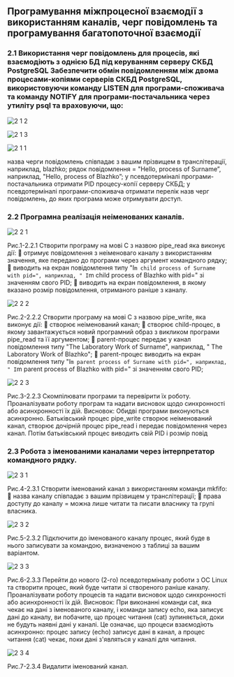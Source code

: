 ## Програмування міжпроцесної взаємодії з використанням каналів, черг повідомлень та програмування багатопоточної взаємодії

### 2.1 Використання черг повідомлень для процесів, які взаємодіють з однією БД під керуванням серверу СКБД PostgreSQL Забезпечити обмін повідомленням між двома процесами-копіями серверів СКБД PostgreSQL, використовуючи команду LISTEN для програми-споживача та команду NOTIFY для програми-постачальника через утиліту psql та враховуючи, що:

![2 1 2](https://github.com/Phantom63174/lab3/assets/127392217/5880ee50-d44a-43ec-91b1-b043a68c0604)

![2 1 3](https://github.com/Phantom63174/lab3/assets/127392217/11bdd840-9675-4a73-826a-8a9c4d28e3e9)

![2 1 1](https://github.com/Phantom63174/lab3/assets/127392217/d532627b-f875-4489-9087-4699eb9c6fe0)

назва черги повідомлень співпадає з вашим прізвищем в транслітерації,
наприклад, blazhko;
рядок повідомлення = "Hello, process of Surname”, наприклад, "Hello, process of
Blazhko”;
у псевдотерміналі програми-постачальника отримати PID процесу-копії серверу
СКБД;
у псевдотерміналі програми-споживача отримати перелік назв черг повідомлень,
до яких програма може отримувати доступ.

### 2.2 Програмна реалізація неіменованих каналів.

![2 2 1](https://github.com/Phantom63174/lab3/assets/127392217/3a89caa9-3b9c-4ecb-9072-e2db3807788b)

Рис.1-2.2.1 Створити програму на мові С з назвою pipe_read яка виконує дії:
 отримує повідомлення з неіменоваго каналу з використанням значення, яке
передано до програми через аргумент командного рядку;
 виводить на екран повідомлення типу "I`m child process of Surname with pid=",
наприклад, " I`m child process of Blazhko with pid=" зі значенням свого PID;
 виводить на екран повідомлення, в якому вказано розмір повідомлення,
отриманого раніше з каналу.

![2 2 2](https://github.com/Phantom63174/lab3/assets/127392217/8379552b-f2a4-434d-9f94-eebc0e0a2b4c)

Рис.2-2.2.2 Створити програму на мові С з назвою pipe_write, яка виконує дії:
 створює неіменований канал;
 створює child-процес, в якому завантажується новий програмний образ з
викликом програми pipe_read та її аргументом;
 parent-процес передає у канал повідомлення типу "The Laboratory Work of
Surname", наприклад, " The Laboratory Work of Blazhko";
 parent-процес виводить на екран повідомлення типу "I`m parent process of
Surname with pid=", наприклад, " I`m parent process of Blazhko with pid=" зі значенням свого
PID;

![2 2 3](https://github.com/Phantom63174/lab3/assets/127392217/487c8452-d2f1-4641-98c8-e49dc365e9cc)

Рис.3-2.2.3 Скомпілювати програми та перевірити їх роботу.
Проаналізувати роботу програм та надати висновок щодо синхронності або
асинхронності їх дій.
Висновок: Обидві програми виконуються асинхронно. Батьківський процес pipe_write створює неіменований канал, створює дочірній процес pipe_read і передає повідомлення через канал. Потім батьківський процес виводить свій PID і розмір повід

### 2.3 Робота з іменованими каналами через інтерпретатор командного рядку.

![2 3 1](https://github.com/Phantom63174/lab3/assets/127392217/c067510e-ff51-47b0-b706-1b9a9ee9509e)

Рис.4-2.3.1 Створити іменований канал з використанням команди mkfifo:
 назва каналу співпадає з вашим прізвищем у транслітерації;
 права доступу до каналу = можна лише читати та писати власнику та групі
власника.

![2 3 2](https://github.com/Phantom63174/lab3/assets/127392217/c7f82cb3-7969-46ff-a153-3048c8617db0)

Рис.5-2.3.2 Підключити до іменованого каналу процес, який буде в нього записувати за
командою, визначеною з таблиці за вашим варіантом.

![2 3 3](https://github.com/Phantom63174/lab3/assets/127392217/55d2fdcf-f6f1-43c6-a2a5-a7e7b667bb66)

Рис.6-2.3.3 Перейти до нового (2-го) псевдотерміналу роботи з ОС Linux та створити
процес, який буде читати зі створеного раніше каналу.
Проаналізувати роботу процесів та надати висновок щодо синхронності або
асинхронності їх дій.
Висновок: При виконанні команди cat, яка чекає на дані з іменованого каналу, і команди запису echo, яка записує дані до каналу, ви побачите, що процес читання (cat) зупиняється, доки не будуть наявні дані у каналі. Це означає, що процеси взаємодіють асинхронно: процес запису (echo) записує дані в канал, а процес читання (cat) чекає, поки дані з'являться у каналі для читання.

![2 3 4](https://github.com/Phantom63174/lab3/assets/127392217/edd17b00-9e09-4d49-a3e5-532c452c8f33)

Рис.7-2.3.4 Видалити іменований канал.


